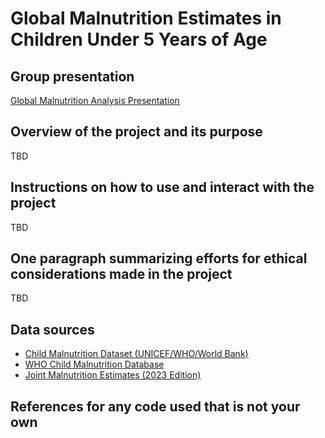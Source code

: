 # Global Malnutrition Estimates in Children Under 5 Years of Age

## Group presentation
[Global Malnutrition Analysis Presentation](https://docs.google.com/presentation/d/1vJtmyZMTajHY_IHafsaot_RL99pl2x4QcZPWVB5AQaY/edit?usp=sharing)

## Overview of the project and its purpose
TBD

## Instructions on how to use and interact with the project
TBD

## One paragraph summarizing efforts for ethical considerations made in the project
TBD

## Data sources
- [Child Malnutrition Dataset (UNICEF/WHO/World Bank)](https://www.who.int/data/sets/health-inequality-monitor-dataset#nut)
- [WHO Child Malnutrition Database](https://platform.who.int/nutrition/malnutrition-database/database-search)
- [Joint Malnutrition Estimates (2023 Edition)](https://public.tableau.com/app/profile/unicefdata/viz/JointMalnutritionEstimates2023Edition_16841450949590/WHO_re)

## References for any code used that is not your own

